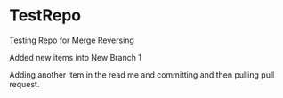 # TestRepo
Testing Repo for Merge Reversing


Added new items into New Branch 1




Adding another item in the read me and committing and then pulling  pull request.
